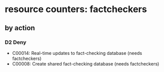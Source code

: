 # resource counters: factcheckers

## by action


### D2 Deny
* C00014: Real-time updates to fact-checking database (needs factcheckers)
* C00008: Create shared fact-checking database (needs factcheckers)
